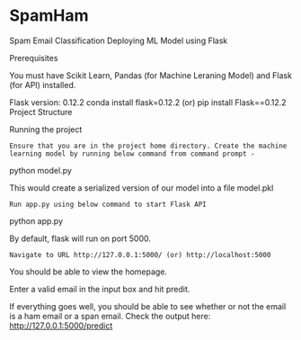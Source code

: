 # SpamHam
Spam Email Classification
Deploying ML Model using Flask

Prerequisites

You must have Scikit Learn, Pandas (for Machine Leraning Model) and Flask (for API) installed.

Flask version: 0.12.2 conda install flask=0.12.2 (or) pip install Flask==0.12.2
Project Structure

Running the project

    Ensure that you are in the project home directory. Create the machine learning model by running below command from command prompt -

python model.py

This would create a serialized version of our model into a file model.pkl

    Run app.py using below command to start Flask API

python app.py

By default, flask will run on port 5000.

    Navigate to URL http://127.0.0.1:5000/ (or) http://localhost:5000

You should be able to view the homepage.

Enter a valid email in the input box and hit predit.

If everything goes well, you should be able to see whether or not the email is a ham email or a span email. Check the output here: http://127.0.0.1:5000/predict
